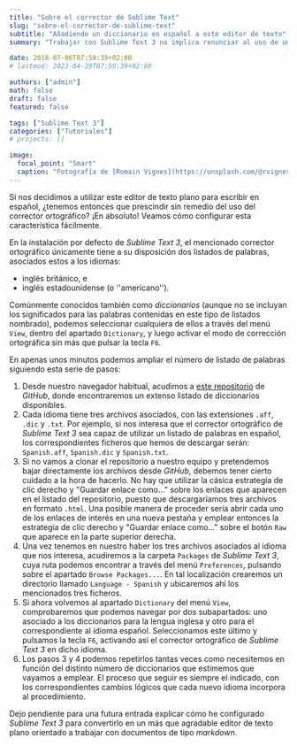 ```yaml
---
title: "Sobre el corrector de Sublime Text"
slug: "sobre-el-corrector-de-sublime-text"
subtitle: "Añadiendo un diccionario en español a este editor de texto"
summary: "Trabajar con Sublime Text 3 no implica renunciar al uso de un buen corrector ortográfico."

date: 2018-07-06T07:59:39+02:00
# lastmod: 2023-04-29T07:59:39+02:00

authors: ["admin"]
math: false
draft: false
featured: false

tags: ["Sublime Text 3"]
categories: ["Tutoriales"]
# projects: []

image:
  focal_point: "Smart"
  caption: "Fotografía de [Romain Vignes](https://unsplash.com/@rvignes), disponible en [Unsplash](https://unsplash.com/photos/ywqa9IZB-dU)."
---
```


Si nos decidimos a utilizar este editor de texto plano para escribir en español, ¿tenemos entonces que prescindir sin remedio del uso del corrector ortográfico? ¡En absoluto! Veamos cómo configurar esta característica fácilmente.

En la instalación por defecto de *Sublime Text 3*, el mencionado corrector ortográfico únicamente tiene a su disposición dos listados de palabras, asociados estos a los idiomas:

- inglés británico, e
- inglés estadounidense (o ''americano'').

Comúnmente conocidos también como *diccionarios* (aunque no se incluyan los significados para las palabras contenidas en este tipo de listados nombrado), podemos seleccionar cualquiera de ellos a través del menú `View`, dentro del apartado `Dictionary`, y luego activar el modo de corrección ortográfica sin más que pulsar la tecla `F6`.

En apenas unos minutos podemos ampliar el número de listado de palabras siguiendo esta serie de pasos:

1. Desde nuestro navegador habitual, acudimos a [este repositorio](https://github.com/titoBouzout/Dictionaries) de *GitHub*, donde encontraremos un extenso listado de diccionarios disponibles.
2. Cada idioma tiene tres archivos asociados, con las extensiones `.aff`, `.dic` y `.txt`. Por ejemplo, si nos interesa que el corrector ortográfico de *Sublime Text 3* sea capaz de utilizar un listado de palabras en español, los correspondientes ficheros que hemos de descargar serán: `Spanish.aff`, `Spanish.dic` y `Spanish.txt`.
3. Si no vamos a clonar el repositorio a nuestro equipo y pretendemos bajar directamente los archivos desde *GitHub*, debemos tener cierto cuidado a la hora de hacerlo. No hay que utilizar la cásica estrategia de clic derecho y "Guardar enlace como..." sobre los enlaces que aparecen en el listado del repositorio, puesto que descargaríamos tres archivos en formato `.html`. Una posible manera de proceder sería abrir cada uno de los enlaces de interés en una nueva pestaña y emplear entonces la estrategia de clic derecho y "Guardar enlace como..." sobre el botón `Raw` que aparece en la parte superior derecha.
4. Una vez tenemos en nuestro haber los tres archivos asociados al idioma que nos interesa, acudiremos a la carpeta `Packages` de *Sublime Text 3*, cuya ruta podemos encontrar a través del menú `Preferences`, pulsando sobre el apartado `Browse Packages...`. En tal localización crearemos un directorio llamado `Language - Spanish` y ubicaremos ahí los mencionados tres ficheros.
5. Si ahora volvemos al apartado `Dictionary` del menú `View`, comprobaremos que podemos navegar por dos subapartados: uno asociado a los diccionarios para la lengua inglesa y otro para el correspondiente al idioma español. Seleccionamos este último y pulsamos la tecla `F6`, activando así el corrector ortográfico de *Sublime Text 3* en dicho idioma.
6. Los pasos 3 y 4 podemos repetirlos tantas veces como necesitemos en función del distinto número de diccionarios que estimemos que vayamos a emplear. El proceso que seguir es siempre el indicado, con los correspondientes cambios lógicos que cada nuevo idioma incorpora al procedimiento.

Dejo pendiente para una futura entrada explicar cómo he configurado *Sublime Text 3* para convertirlo en un más que agradable editor de texto plano orientado a trabajar con documentos de tipo *markdown*.
